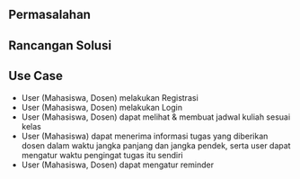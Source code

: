 ## Permasalahan

## Rancangan Solusi

## Use Case
* User (Mahasiswa, Dosen) melakukan Registrasi
* User (Mahasiswa, Dosen) melakukan Login
* User (Mahasiswa, Dosen) dapat melihat & membuat jadwal kuliah sesuai kelas
* User (Mahasiswa) dapat menerima informasi tugas yang diberikan dosen dalam waktu jangka panjang dan jangka pendek, serta user dapat mengatur waktu pengingat tugas itu sendiri
* User (Mahasiswa, Dosen) dapat mengatur reminder
